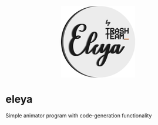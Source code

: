<div align="center">
<img width="40%" src="https://github.com/SerhiiRI/eleya/blob/master/eleya_trash_team_orange_cursor.png">
</div>

# eleya
Simple animator program with code-generation functionality

